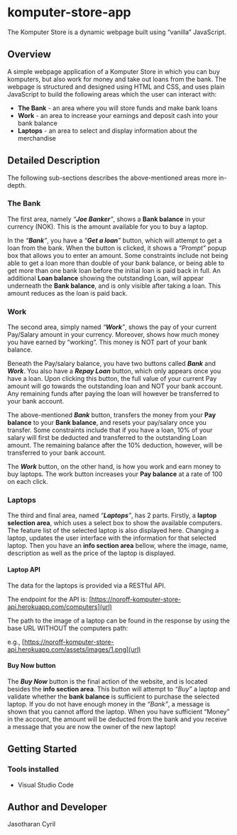 # komputer-store-app
The Komputer Store is a dynamic webpage built using “vanilla” JavaScript.

## Overview
A simple webpage application of a Komputer Store in which you can buy komputers, but also work for money and take out loans from the bank. The webpage is structured and designed using HTML and CSS, and uses plain JavaScript to build the following areas which the user can interact with:
  * **The Bank** - an area where you will store funds and make bank loans 
  * **Work** - an area to increase your earnings and deposit cash into your bank balance
  * **Laptops** - an area to select and display information about the merchandise

## Detailed Description
The following sub-sections describes the above-mentioned areas more in-depth.

### The Bank
The first area, namely _“**Joe Banker**”_, shows a **Bank balance** in your currency (NOK). This is the amount available for you to buy a laptop. 

In the _“**Bank**”_, you have a _“**Get a loan**”_ button, which will attempt to get a loan from the bank. When the button is clicked, it shows a _“Prompt”_ popup box that allows you to enter an amount. Some constraints include not being able to get a loan more than double of your bank balance, or being able to get more than one bank loan before the initial loan is paid back in full. An additional **Loan balance** showing the outstanding Loan, will appear underneath the **Bank balance**, and is only visible after taking a loan. This amount reduces as the loan is paid back.

### Work
The second area, simply named _“**Work**”_, shows the pay of your current Pay/Salary amount in your currency. Moreover, shows how much money you have earned by 
“working”. This money is NOT part of your bank balance.

Beneath the Pay/salary balance, you have two buttons called _**Bank**_ and _**Work**_. You also have a _**Repay Loan**_ button, which only appears once you have a loan. Upon clicking this button, the full value of your current Pay amount will go towards the outstanding loan and NOT your bank account. Any remaining funds after paying the loan will however be transferred to your bank account.

The above-mentioned _**Bank**_ button, transfers the money from your **Pay balance** to your **Bank balance**, and resets your pay/salary once you transfer. Some constraints include that if you have a loan, 10% of your salary will first be deducted and transferred to the outstanding Loan amount. The remaining balance after the 10% deduction, however, will be transferred to your bank account. 

The _**Work**_ button, on the other hand, is how you work and earn money to buy laptops. The work button increases your **Pay balance** at a rate of 100 on each click. 

### Laptops
The third and final area, named _“**Laptops**”_, has 2 parts. Firstly, a **laptop selection area**, which uses a select box to show the available computers. The feature list of the selected laptop is also displayed here. Changing a laptop, updates the user interface with the information for that selected laptop. Then you have an **info section area** bellow, where the image, name, description as well as the price of the laptop is displayed. 

#### Laptop API
The data for the laptops is provided via a RESTful API. 

The endpoint for the API is: [https://noroff-komputer-store-api.herokuapp.com/computers](url)

The path to the image of a laptop can be found in the response by using the base URL WITHOUT the 
computers path:

e.g., [https://noroff-komputer-store-api.herokuapp.com/assets/images/1.png](url)

#### Buy Now button
The _**Buy Now**_ button is the final action of the website, and is located besides the **info section area**. This button will attempt to _“Buy”_ a laptop and validate whether the **bank balance** is sufficient to purchase the selected laptop. If you do not have enough money in the _“Bank”_, a message is shown that you cannot afford the laptop. When you have sufficient “Money” in the account, the amount will be deducted from the bank and you receive a message that you are now the owner of the new laptop!

## Getting Started

### Tools installed 

* Visual Studio Code
  
## Author and Developer

Jasotharan Cyril 
